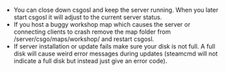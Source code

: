* You can close down csgosl and keep the server running. When you later start csgosl it will adjust to the current server status.
* If you host a buggy workshop map which causes the server or connecting clients to crash remove the map folder from <your-install-folder>/server/csgo/maps/workshop/<the id of the buggy map> and restart csgosl.
* If server installation or update fails make sure your disk is not full. A full disk will cause weird error messages during updates (steamcmd will not indicate a full disk but instead just give an error code).